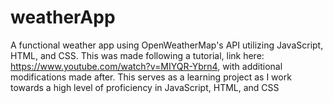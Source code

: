 # weatherApp
A functional weather app using OpenWeatherMap's API utilizing JavaScript, HTML, and CSS.
This was made following a tutorial, link here: https://www.youtube.com/watch?v=MIYQR-Ybrn4, with additional modifications made after.
This serves as a learning project as I work towards a high level of proficiency in JavaScript, HTML, and CSS
